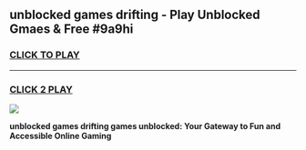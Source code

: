 
## unblocked games drifting - Play Unblocked Gmaes & Free #9a9hi
<h3>
<a href="https://news.freeplayer.one?title=unblocked_games_drifting&ref=03M">CLICK TO PLAY</a></h3>
<hr>

<h3>
<a href="https://news.freeplayer.one?title=unblocked_games_drifting&ref=03M">CLICK 2 PLAY</a>
  
</h3>

<a href="https://news.freeplayer.one?title=unblocked_games_drifting&ref=03M"><img src="https://clearcache.store/games.png"></a>


**unblocked games drifting games unblocked: Your Gateway to Fun and Accessible Online Gaming**
